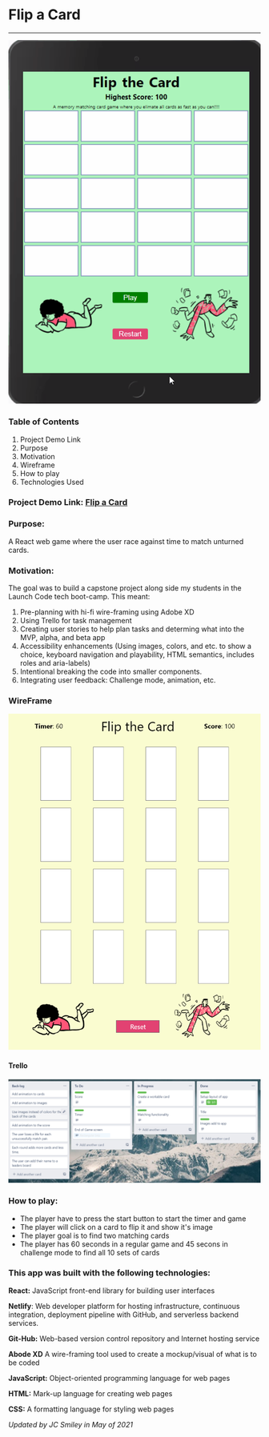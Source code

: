 # Flip a Card

<hr>

![gif of app](src/assets/flip-a-card-5.gif)

### Table of Contents

1. Project Demo Link
2. Purpose
3. Motivation
4. Wireframe
5. How to play
6. Technologies Used

### Project Demo Link: [Flip a Card](https://jcsmiley-flip-a-card.netlify.app/)

### Purpose:

A React web game where the user race against time to match unturned cards.

### Motivation:

The goal was to build a capstone project along side my students in the Launch Code tech boot-camp. This meant:
1. Pre-planning with hi-fi wire-framing using Adobe XD
2. Using Trello for task management
3. Creating user stories to help plan tasks and determing what into the MVP, alpha, and beta app
4. Accessibility enhancements (Using images, colors, and etc. to show a choice, keyboard navigation and playability, HTML semantics, includes roles and aria-labels)
5. Intentional breaking the code into smaller components.
6. Integrating user feedback: Challenge mode, animation, etc.

### WireFrame

![Screen-shot of Wireframe in use](src/assets/flip-the-card-tablet-1.png)

#### Trello
![Screen-shot of Trello](src/assets/Flip-board-Tasks-2.PNG)

### How to play:

- The player have to press the start button to start the timer and game
- The player will click on a card to flip it and show it's image
- The player goal is to find two matching cards
- The player has 60 seconds in a regular game and 45 secons in challenge mode to find all 10 sets of cards

### This app was built with the following technologies:

**React:** JavaScript front-end library for building user interfaces

**Netlify**: Web developer platform for hosting infrastructure, continuous integration, deployment pipeline with GitHub, and serverless backend services.

**Git-Hub:** Web-based version control repository and Internet hosting service

**Abode XD** A wire-framing tool used to create a mockup/visual of what is to be coded

**JavaScript:** Object-oriented programming language for web pages

**HTML:** Mark-up language for creating web pages

**CSS:** A formatting language for styling web pages

_Updated by JC Smiley in May of 2021_